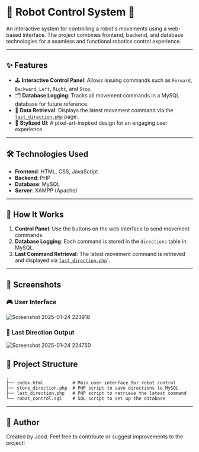 # 🤖 Robot Control System 🚀

An interactive system for controlling a robot's movements using a web-based interface. The project combines frontend, backend, and database technologies for a seamless and functional robotics control experience.

---

## ✨ Features

- 🕹️ **Interactive Control Panel**: Allows issuing commands such as `Forward`, `Backward`, `Left`, `Right`, and `Stop`.
- 🗂️ **Database Logging**: Tracks all movement commands in a MySQL database for future reference.
- 📜 **Data Retrieval**: Displays the latest movement command via the [`last_direction.php`](/last_direction.php) page.
- 🎨 **Stylized UI**: A pixel-art-inspired design for an engaging user experience.

---

## 🛠️ Technologies Used

- **Frontend**: HTML, CSS, JavaScript
- **Backend**: PHP
- **Database**: MySQL
- **Server**: XAMPP (Apache)

---

## 🚀 How It Works

1. **Control Panel**: Use the buttons on the web interface to send movement commands.
2. **Database Logging**: Each command is stored in the `directions` table in MySQL.
3. **Last Command Retrieval**: The latest movement command is retrieved and displayed via [`last_direction.php`](/last_direction.php)`.

---
## 📸 Screenshots

### 🎮 User Interface
![Screenshot 2025-01-24 223918](https://github.com/user-attachments/assets/13128ab2-fff7-42a1-9907-0e48d6109c32)


### 📜 Last Direction Output
![Screenshot 2025-01-24 224750](https://github.com/user-attachments/assets/c6fa8405-12d4-4be7-908e-453b4aab4a67)



## 📂 Project Structure

```
.
├── index.html           # Main user interface for robot control
├── store_direction.php  # PHP script to save directions to MySQL
├── last_direction.php   # PHP script to retrieve the latest command
└── robot_control.sql    # SQL script to set up the database
```
---

## 👤 Author
Created by Jood. Feel free to contribute or suggest improvements to the project!
